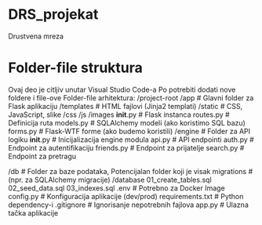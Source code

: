 # DRS_projekat
Drustvena mreza

# Folder-file struktura
Ovaj deo je citljiv unutar Visual Studio Code-a
Po potrebiti dodati nove foldere i file-ove
Folder-file arhitektura:
/project-root
  /app                  # Glavni folder za Flask aplikaciju
    /templates          # HTML fajlovi (Jinja2 templati)
    /static             # CSS, JavaScript, slike
      /css
      /js
      /images
    __init__.py         # Flask instanca
    routes.py           # Definicija ruta
    models.py           # SQLAlchemy modeli (ako koristimo SQL bazu)
    forms.py            # Flask-WTF forme (ako budemo koristili)
  /engine               # Folder za API logiku
    __init__.py         # Inicijalizacija engine modula
    api.py              # API endpointi
    auth.py             # Endpoint za autentifikaciju
    friends.py          # Endpoint za prijatelje
    search.py           # Endpoint za pretragu

  /db                   # Folder za baze podataka, Potencijalan folder koji je visak
    migrations          # (npr. za SQLAlchemy migracije)
  /database
    01_create_tables.sql
    02_seed_data.sql
    03_indexes.sql
  .env                  # Potrebno za Docker Image
  config.py             # Konfiguracija aplikacije (dev/prod)
  requirements.txt      # Python dependency-i
  .gitignore            # Ignorisanje nepotrebnih fajlova
  app.py                # Ulazna tačka aplikacije

